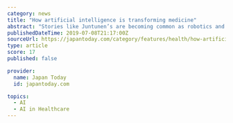 ```yaml
---
category: news
title: "How artificial intelligence is transforming medicine"
abstract: "Stories like Juntunen’s are becoming common as robotics and artificial intelligence (AI) are changing medicine ... With SCOT, we can perform precision-guided therapy.” While exoskeletons and automation-assisted surgeries are benefitting patients ..."
publishedDateTime: 2019-07-08T21:17:00Z
sourceUrl: https://japantoday.com/category/features/health/how-artificial-intelligence-is-transforming-medicine
type: article
score: 17
published: false

provider:
  name: Japan Today
  id: japantoday.com

topics:
  - AI
  - AI in Healthcare
---
```

